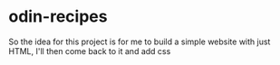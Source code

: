 # odin-recipes

So the idea for this project is for me to build a simple website with just HTML, I'll then come back to it and add css